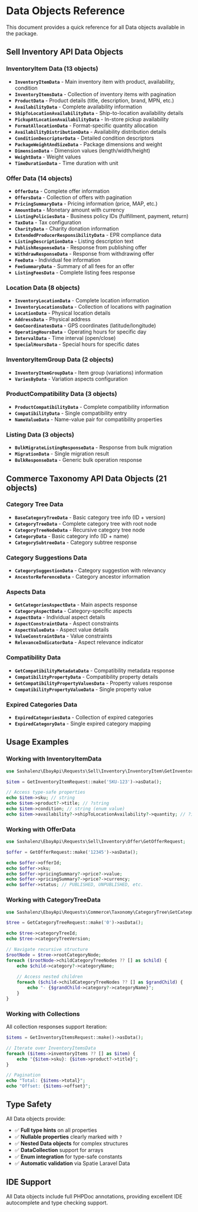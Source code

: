 # Data Objects Reference

This document provides a quick reference for all Data objects available in the package.

## Sell Inventory API Data Objects

### InventoryItem Data (13 objects)

- **`InventoryItemData`** - Main inventory item with product, availability, condition
- **`InventoryItemsData`** - Collection of inventory items with pagination
- **`ProductData`** - Product details (title, description, brand, MPN, etc.)
- **`AvailabilityData`** - Complete availability information
- **`ShipToLocationAvailabilityData`** - Ship-to-location availability details
- **`PickupAtLocationAvailabilityData`** - In-store pickup availability
- **`FormatAllocationData`** - Format-specific quantity allocation
- **`AvailabilityDistributionData`** - Availability distribution details
- **`ConditionDescriptorData`** - Detailed condition descriptors
- **`PackageWeightAndSizeData`** - Package dimensions and weight
- **`DimensionData`** - Dimension values (length/width/height)
- **`WeightData`** - Weight values
- **`TimeDurationData`** - Time duration with unit

### Offer Data (14 objects)

- **`OfferData`** - Complete offer information
- **`OffersData`** - Collection of offers with pagination
- **`PricingSummaryData`** - Pricing information (price, MAP, etc.)
- **`AmountData`** - Monetary amount with currency
- **`ListingPoliciesData`** - Business policy IDs (fulfillment, payment, return)
- **`TaxData`** - Tax configuration
- **`CharityData`** - Charity donation information
- **`ExtendedProducerResponsibilityData`** - EPR compliance data
- **`ListingDescriptionData`** - Listing description text
- **`PublishResponseData`** - Response from publishing offer
- **`WithdrawResponseData`** - Response from withdrawing offer
- **`FeeData`** - Individual fee information
- **`FeeSummaryData`** - Summary of all fees for an offer
- **`ListingFeesData`** - Complete listing fees response

### Location Data (8 objects)

- **`InventoryLocationData`** - Complete location information
- **`InventoryLocationsData`** - Collection of locations with pagination
- **`LocationData`** - Physical location details
- **`AddressData`** - Physical address
- **`GeoCoordinatesData`** - GPS coordinates (latitude/longitude)
- **`OperatingHoursData`** - Operating hours for specific day
- **`IntervalData`** - Time interval (open/close)
- **`SpecialHoursData`** - Special hours for specific dates

### InventoryItemGroup Data (2 objects)

- **`InventoryItemGroupData`** - Item group (variations) information
- **`VariesByData`** - Variation aspects configuration

### ProductCompatibility Data (3 objects)

- **`ProductCompatibilityData`** - Complete compatibility information
- **`CompatibilityData`** - Single compatibility entry
- **`NameValueData`** - Name-value pair for compatibility properties

### Listing Data (3 objects)

- **`BulkMigrateListingResponseData`** - Response from bulk migration
- **`MigrationData`** - Single migration result
- **`BulkResponseData`** - Generic bulk operation response

## Commerce Taxonomy API Data Objects (21 objects)

### Category Tree Data

- **`BaseCategoryTreeData`** - Basic category tree info (ID + version)
- **`CategoryTreeData`** - Complete category tree with root node
- **`CategoryTreeNodeData`** - Recursive category tree node
- **`CategoryData`** - Basic category info (ID + name)
- **`CategorySubtreeData`** - Category subtree response

### Category Suggestions Data

- **`CategorySuggestionData`** - Category suggestion with relevancy
- **`AncestorReferenceData`** - Category ancestor information

### Aspects Data

- **`GetCategoriesAspectData`** - Main aspects response
- **`CategoryAspectData`** - Category-specific aspects
- **`AspectData`** - Individual aspect details
- **`AspectConstraintData`** - Aspect constraints
- **`AspectValueData`** - Aspect value details
- **`ValueConstraintData`** - Value constraints
- **`RelevanceIndicatorData`** - Aspect relevance indicator

### Compatibility Data

- **`GetCompatibilityMetadataData`** - Compatibility metadata response
- **`CompatibilityPropertyData`** - Compatibility property details
- **`GetCompatibilityPropertyValuesData`** - Property values response
- **`CompatibilityPropertyValueData`** - Single property value

### Expired Categories Data

- **`ExpiredCategoriesData`** - Collection of expired categories
- **`ExpiredCategoryData`** - Single expired category mapping

## Usage Examples

### Working with InventoryItemData

```php
use Sashalenz\EbayApi\Requests\Sell\Inventory\InventoryItem\GetInventoryItemRequest;

$item = GetInventoryItemRequest::make('SKU-123')->asData();

// Access type-safe properties
echo $item->sku; // string
echo $item->product?->title; // ?string
echo $item->condition; // string (enum value)
echo $item->availability?->shipToLocationAvailability?->quantity; // ?int
```

### Working with OfferData

```php
use Sashalenz\EbayApi\Requests\Sell\Inventory\Offer\GetOfferRequest;

$offer = GetOfferRequest::make('12345')->asData();

echo $offer->offerId;
echo $offer->sku;
echo $offer->pricingSummary?->price?->value;
echo $offer->pricingSummary?->price?->currency;
echo $offer->status; // PUBLISHED, UNPUBLISHED, etc.
```

### Working with CategoryTreeData

```php
use Sashalenz\EbayApi\Requests\Commerce\Taxonomy\CategoryTree\GetCategoryTreeRequest;

$tree = GetCategoryTreeRequest::make('0')->asData();

echo $tree->categoryTreeId;
echo $tree->categoryTreeVersion;

// Navigate recursive structure
$rootNode = $tree->rootCategoryNode;
foreach ($rootNode->childCategoryTreeNodes ?? [] as $child) {
    echo $child->category?->categoryName;
    
    // Access nested children
    foreach ($child->childCategoryTreeNodes ?? [] as $grandChild) {
        echo "- {$grandChild->category?->categoryName}";
    }
}
```

### Working with Collections

All collection responses support iteration:

```php
$items = GetInventoryItemsRequest::make()->asData();

// Iterate over InventoryItemsData
foreach ($items->inventoryItems ?? [] as $item) {
    echo "{$item->sku}: {$item->product?->title}";
}

// Pagination
echo "Total: {$items->total}";
echo "Offset: {$items->offset}";
```

## Type Safety

All Data objects provide:

- ✅ **Full type hints** on all properties
- ✅ **Nullable properties** clearly marked with `?`
- ✅ **Nested Data objects** for complex structures
- ✅ **DataCollection** support for arrays
- ✅ **Enum integration** for type-safe constants
- ✅ **Automatic validation** via Spatie Laravel Data

## IDE Support

All Data objects include full PHPDoc annotations, providing excellent IDE autocomplete and type checking support.

